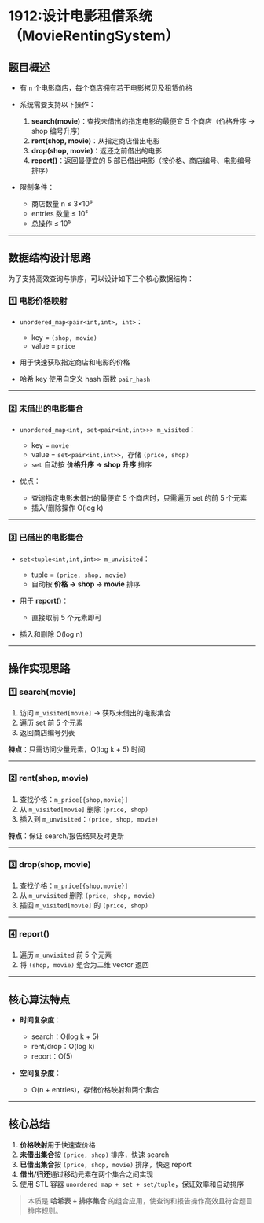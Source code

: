 # 1912:设计电影租借系统（MovieRentingSystem）

## 题目概述

* 有 `n` 个电影商店，每个商店拥有若干电影拷贝及租赁价格

* 系统需要支持以下操作：

  1. **search(movie)**：查找未借出的指定电影的最便宜 5 个商店（价格升序 → shop 编号升序）
  2. **rent(shop, movie)**：从指定商店借出电影
  3. **drop(shop, movie)**：返还之前借出的电影
  4. **report()**：返回最便宜的 5 部已借出电影（按价格、商店编号、电影编号排序）

* 限制条件：

  * 商店数量 n ≤ 3×10⁵
  * entries 数量 ≤ 10⁵
  * 总操作 ≤ 10⁵

---

## 数据结构设计思路

为了支持高效查询与排序，可以设计如下三个核心数据结构：

### 1️⃣ 电影价格映射

* `unordered_map<pair<int,int>, int>`：

  * key = `(shop, movie)`
  * value = `price`
* 用于快速获取指定商店和电影的价格
* 哈希 key 使用自定义 hash 函数 `pair_hash`

---

### 2️⃣ 未借出的电影集合

* `unordered_map<int, set<pair<int,int>>> m_visited`：

  * key = `movie`
  * value = `set<pair<int,int>>`，存储 `(price, shop)`
  * `set` 自动按 **价格升序 → shop 升序** 排序
* 优点：

  * 查询指定电影未借出的最便宜 5 个商店时，只需遍历 set 的前 5 个元素
  * 插入/删除操作 O(log k)

---

### 3️⃣ 已借出的电影集合

* `set<tuple<int,int,int>> m_unvisited`：

  * tuple = `(price, shop, movie)`
  * 自动按 **价格 → shop → movie** 排序
* 用于 **report()**：

  * 直接取前 5 个元素即可
* 插入和删除 O(log n)

---

## 操作实现思路

### 1️⃣ search(movie)

1. 访问 `m_visited[movie]` → 获取未借出的电影集合
2. 遍历 set 前 5 个元素
3. 返回商店编号列表

**特点**：只需访问少量元素，O(log k + 5) 时间

---

### 2️⃣ rent(shop, movie)

1. 查找价格：`m_price[{shop,movie}]`
2. 从 `m_visited[movie]` 删除 `(price, shop)`
3. 插入到 `m_unvisited`：`(price, shop, movie)`

**特点**：保证 search/报告结果及时更新

---

### 3️⃣ drop(shop, movie)

1. 查找价格：`m_price[{shop,movie}]`
2. 从 `m_unvisited` 删除 `(price, shop, movie)`
3. 插回 `m_visited[movie]` 的 `(price, shop)`

---

### 4️⃣ report()

1. 遍历 `m_unvisited` 前 5 个元素
2. 将 `(shop, movie)` 组合为二维 vector 返回

---

## 核心算法特点

* **时间复杂度**：

  * search：O(log k + 5)
  * rent/drop：O(log k)
  * report：O(5)
* **空间复杂度**：

  * O(n + entries)，存储价格映射和两个集合

---

## 核心总结

1. **价格映射**用于快速查价格
2. **未借出集合**按 `(price, shop)` 排序，快速 search
3. **已借出集合**按 `(price, shop, movie)` 排序，快速 report
4. **借出/归还**通过移动元素在两个集合之间实现
5. 使用 STL 容器 `unordered_map + set + set/tuple`，保证效率和自动排序

> 本质是 **哈希表 + 排序集合** 的组合应用，使查询和报告操作高效且符合题目排序规则。
